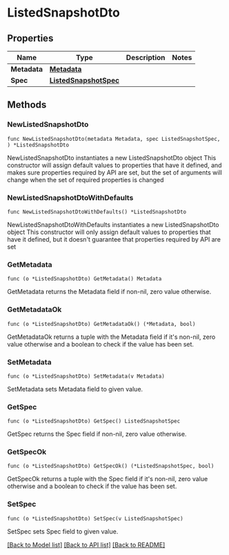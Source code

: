 # ListedSnapshotDto

## Properties

Name | Type | Description | Notes
------------ | ------------- | ------------- | -------------
**Metadata** | [**Metadata**](Metadata.md) |  | 
**Spec** | [**ListedSnapshotSpec**](ListedSnapshotSpec.md) |  | 

## Methods

### NewListedSnapshotDto

`func NewListedSnapshotDto(metadata Metadata, spec ListedSnapshotSpec, ) *ListedSnapshotDto`

NewListedSnapshotDto instantiates a new ListedSnapshotDto object
This constructor will assign default values to properties that have it defined,
and makes sure properties required by API are set, but the set of arguments
will change when the set of required properties is changed

### NewListedSnapshotDtoWithDefaults

`func NewListedSnapshotDtoWithDefaults() *ListedSnapshotDto`

NewListedSnapshotDtoWithDefaults instantiates a new ListedSnapshotDto object
This constructor will only assign default values to properties that have it defined,
but it doesn't guarantee that properties required by API are set

### GetMetadata

`func (o *ListedSnapshotDto) GetMetadata() Metadata`

GetMetadata returns the Metadata field if non-nil, zero value otherwise.

### GetMetadataOk

`func (o *ListedSnapshotDto) GetMetadataOk() (*Metadata, bool)`

GetMetadataOk returns a tuple with the Metadata field if it's non-nil, zero value otherwise
and a boolean to check if the value has been set.

### SetMetadata

`func (o *ListedSnapshotDto) SetMetadata(v Metadata)`

SetMetadata sets Metadata field to given value.


### GetSpec

`func (o *ListedSnapshotDto) GetSpec() ListedSnapshotSpec`

GetSpec returns the Spec field if non-nil, zero value otherwise.

### GetSpecOk

`func (o *ListedSnapshotDto) GetSpecOk() (*ListedSnapshotSpec, bool)`

GetSpecOk returns a tuple with the Spec field if it's non-nil, zero value otherwise
and a boolean to check if the value has been set.

### SetSpec

`func (o *ListedSnapshotDto) SetSpec(v ListedSnapshotSpec)`

SetSpec sets Spec field to given value.



[[Back to Model list]](../README.md#documentation-for-models) [[Back to API list]](../README.md#documentation-for-api-endpoints) [[Back to README]](../README.md)


